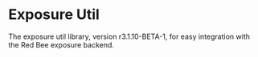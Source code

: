 # Exposure Util

The exposure util library, version r3.1.10-BETA-1, for easy integration with the Red Bee exposure backend.